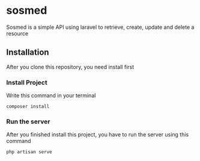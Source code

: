 # sosmed

Sosmed is a simple API using laravel to retrieve, create, update and delete a resource

## Installation

After you clone this repository, you need install first

### Install Project

Write this command in your terminal

```
composer install
```
### Run the server

After you finished install this project, you have to run the server using this command

```
php artisan serve
```
